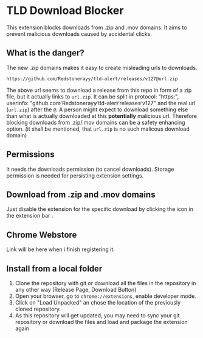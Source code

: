 # TLD Download Blocker

This extension blocks downloads from .zip and .mov domains.
It aims to prevent malicious downloads caused by accidental clicks.

## What is the danger?

The new .zip domains makes it easy to create misleading urls to downloads.

```
https:∕∕github.com∕Redstonerayy∕tld-alert∕releases∕v127@url.zip
```

The above url seems to download a release from this repo in form of a zip file,
but it actually links to `url.zip`. It can be split in
protocol: "https:", userinfo: "github.com ̸Redstonerayy ̸tld-alert ̸releases ̸v127"
and the real url (`url.zip`) after the `@`.
A person might expect to download something else than what is actually downloaded
at this **potentially** malicious url.
Therefore blocking downloads from .zip/.mov domains can be a safety enhancing option.
(it shall be mentioned, that `url.zip` is no such malicous download domain)

## Permissions

It needs the downloads permission (to cancel downloads).
Storage permission is needed for persisting extension settings.

## Download from .zip and .mov domains

Just disable the extension for the specific download by clicking the icon in the extension bar .

## Chrome Webstore

Link will be here when i finish registering it.

## Install from a local folder

1. Clone the repository with git or download all the files in the repository in any other way (Release Page, Download Button)
2. Open your browser, go to `chrome://extensions`, enable developer mode.
3. Click on "Load Unpacked" an chose the location of the previously cloned repository.
4. As this repository will get updated, you may need to sync your git repository or download the files and load and package the extension again
